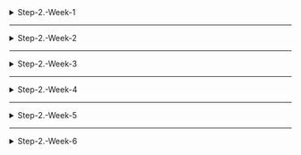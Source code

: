 <details>
<summary>Step-2.-Week-1</summary>
<div>
  
## 카카오 테크 캠퍼스 2단계 - FE - 1주차 클론 과제

</br>

## **과제명**
```
1. 쇼핑몰 웹사이트 탐색을 통한 페이지 구성
2. UI 컴포넌트의 명칭과 사용법 익히기
```
</br>


## ✅**과제 1.**

✅**페이지 구성**

**1. 메인 페이지**

- **핵심기능**
  1) 상품 목록
  2) 검색 기능
  3) 로그인 기능
- **기능 상세 설명**
  1) 상품 상세 정보 : 상품의 상세 정보(사진, 설명, 가격 등을 제공하는) 제공 및 상품 결과 페이지로 이동
  2) 상품 검색 기능 : 사용자가 원하는 상품을 검색할 수 있는 기능. 상품 검색 페이지로 이동
  3) 로그인 기능 : 로그인 페이지로 이동
- **인터페이스 요구사항**
  1) 검색 버튼
  2) 상품 추천 (실시간 인기 상품, 인기 검색어)
  3) 개인화
  4) 상품 카테고리

**2. 로그인 페이지**

- **핵심기능**
  1) 사용자 인증
  2) 계정 관리 (아이디, 비밀번호 찾기 / 회원가입)
- **기능 상세 설명**
  1) 사용자 인증 (로그인) : 사용자의아이디와 비밀번호로 사용자의 신원 확인 및 인증을 하는 기능
  2) 계정 관리 : 페이지에서 회원가입 링크와 아이디 / 비밀번호 찾기 혹은 재설정 링크 제공
- **인터페이스 요구사항**
  1) 아이디(이메일), 비밀번호 입력
  2) 로그인 버튼
  3) 에러 및 안내 메시지 (해결 방법 안내)
  4) 회원 가입 및 비밀번호 재설정 버튼

**3. 회원가입 페이지**

- **핵심기능**
  1) 신규 회원 정보 등록
  2) 약관 동의
- **기능 상세 설명**
  1) 신규 회원 정보 등록 : 가입 양식을 제공하여 새로운 사용자가 회원으로 등록할 수 있는 기능 제공
  2) 약관 동의 : 사용자에게 서비스 이용 약관, 개인정보 처리 방침 등에 대한 정보 및 동의하는 체크박스 제공
- **인터페이스 요구사항**
  1) 약관 및 개인정보 동의
  2) 가입 양식
  3) 아이디, 비밀번호 중복 확인
  4) 비밀번호 보안 요구 사항
  5) 에러 및 안내 메시지 (해결 방법 안내)
  6) 가입 버튼

**4. 상품 검색 페이지**

- **핵심기능**
  1) 상품 목록
  2) 최근 검색 
  3) 인기 키워드
- **기능 상세 설명**
  1) 상품 목록 : 사용자가 입력한 검색어와 관련된 상품들을 나열
  2) 최근 검색 : 최근 검색한 상품들을 나열하여 사용자에게 편의성 제공
  3) 인기 키워드 : 실시간 인기 키워드를 제공해 현 트렌드나 인기 상품에 대한 정보 제공
- **인터페이스 요구사항**
  1) 페이지 상단에 검색창 배치
  2) 상품명, 카테고리, 브랜드 등의 다양한 검색 옵션
  3) 정렬 및 필터링

**5. 개별 상품 페이지**

- **핵심기능**
  1) 상품 세부 정보 제공 (상품 관련 정보, 할인 정보, 리뷰 등)
  2) 옵션 선택 및 구매
  3) 관련 상품 추천
- **기능 상세 설명**
  1) 상품 세부 정보 제공 : 상품에 대한 자세한 정보 표시. 고화질 상품 이미지, 상품 이름, 가격, 할인 정보 등을 제공
  2) 옵션 선택 및 구매 : 사용자에게 상품의 다양한 옵션(개수, 색상 등)을 조절할 수 있는 기능을 제공 (장바구니 기능 포함)
  3) 관련 상품 추천 : 관련 상품이나 유사 상품을 추천
- **인터페이스 요구사항**
  1) 상품 상세 정보
  2) 상품 선택 옵션
  3) 상품 리뷰
  4) 관련, 추천 상품
  5) 장바구니 담기 버튼
  6) 구매하기 버튼

**6. 결제 페이지**

- **핵심기능**
  1) 결제 정보 입력
  2) 결제 수단 선택
- **기능 상세 설명**
  1) 결제 정보 입력 : 사용자가 결제에 필요한 정보를 입력
  2) 결제 수단 선택 : 사용자에게 다양한 결제 수단을 선택할 수 있는 기능 제공 (신용카드, 체크카드, 앱 결제 등)
- **인터페이스 요구사항**
  1) 주문 상품 요약
  2) 결제 정보 입력 (주소, 연락처, 수령인, 결제 수단 등)
  3) 쿠폰, 적립금 적용
  4) 최종 결제 금액 확인 (상품 합산 금액, 할인 금액, 배송비 등 포함)
  5) 결제 버튼

**7. 결제 완료 페이지**

- **핵심기능**
  1) 주문 상세 정보
- **기능 상세 설명**
  1) 주문 상세 정보 : 사용자에게 주문이 성공적으로 완료되었는지 안내, 추가로 주문 번호, 상품 목록, 가격 수량 등 정보 제공
- **인터페이스 요구사항**
  1) 주문 상품 요약
  2) 결제 정보 요약
  3) 주문 상태 안내
  4) 메인 페이지 버튼

**8. 장바구니 페이지**

- **핵심기능**
  1) 상품 추가 및 삭제
  2) 상품 정보, 가격 확인 (할인 정보 제공)
  3) 상품 수량 조절
- **기능 상세 설명**
  1) 상품 추가 및 삭제 : 사용자가 상품을 장바구니에 추가 혹은 삭제할 수 있는 버튼 제공
  2) 상품 정보, 가격 확인 : 장바구니에 담긴 각 상품의 정보와 가격 제공 (총 가격과 쿠폰, 이벤트로 인한 할인 정보 제공)
  3) 상품 수량 조절 : 장바구니 페이지에서 상품의 수량을 조절할 수 있는 버튼 제공
- **인터페이스 요구사항**
  1) 장바구니 목록
  2) 상품 수량 조절 버튼
  3) 할인 적용 가능 여부
  4) 메인 페이지 버튼
  5) 주문하기 버튼
 
✅**디렉터리 구조**

| 폴더명 | 역할 |
| ----- | ----- |
| public | 프로젝트에서 정적인 파일들을 저장하는 파일 |
| apis | api와 관련된 코드를 포함하는 파일 |
| assets | 프로젝트에서 사용할 리소스 파일 |
| components | 프로젝트에서 사용되는 리액트 컴포넌트를 포함하는 파일 |
| context | context 관련 코드 파일 |
| pages | 각 페이지에 대한 코드 파일 |
| styles | css 파일 |
| utils | 유틸리티 코드와 함수들을 포함하는 파일 |

</br>

✅**과제 2.**

```
프론트 개발자가 다른 프론트 개발자와 소통 및 UI 디자이너와 소통하는데 필수적인 UI 컴포넌트의 명칭과 사용법을 익힙니다.
수업시간에 배운 컴포넌트의 명칭과 사용법 이외에 대표적인 UI 라이브러리 홈페이지를 조사해보면 수많은 컴포넌트가 어떤식으로 동작하는지 확인할 수 있습니다.
리액트 프로젝트를 생성하고, 토스트, 브래드크럼, 캐러셀, 라디오버튼, 토글버튼, 체크리스트를 UI 라이브러리가 아닌 자신만의 방식으로 스타일링하고 상태 관리를 적용해 코드를 작성하세요.
작성된 코드는 레퍼지토리에 업로드하여 멘토님에게 전달해주세요.
```

</br>

✅**과제 3.**

```
각 컴포넌트를 시현해 볼 수 있는 페이지를 만드세요. 
하나의 페이지에 모든 컴포넌트를 둬도 좋고, 각 페이지별로 분리해도 괜찮습니다.
```

</br>

## **과제 상세 : 수강생들이 과제를 진행할 때, 유념해야할 것**
```
1. README.md 파일은 동료 개발자에게 프로젝트에 쉽게 랜딩하도록 돕는 중요한 소통 수단입니다. 
해당 프로젝트에 대해 아무런 지식이 없는 동료들에게 설명하는 것처럼 쉽고, 간결하게 작성해주세요.

2. 좋은 개발자는 디자이너, 기획자, 마케터 등 여러 포지션에 있는 분들과 소통을 잘합니다. 
UI 컴포넌트의 명칭과 이를 구현하는 능력은 필수적인 커뮤니케이션 스킬이자 필요사항이니 어떤 상황에서 해당 컴포넌트를 사용하면 좋을지 고민하며 코드를 작성해보세요.
```
</br>

## **코드리뷰 관련: PR시, 아래 내용을 포함하여 코멘트 남겨주세요.**
**1. PR 제목과 내용을 아래와 같이 작성 해주세요.**

>- PR 제목 : 부산대FE_라이언_1주차 과제

</br>

</div>
</details>

---

<details>
<summary>Step-2.-Week-2</summary>
<div>

## 카카오 테크 캠퍼스 2단계 - FE - 2주차 클론 과제
</br>

## **과제명**
```
1. 코드 디자인 패턴과 상태 관리
```
</br>

## **과제 설명**

✅**과제 1. 아토믹 컴포넌트 디자인 패턴 사용** 
```
- 회원가입, 로그인 페이지 개발에 필요한 컴포넌트를 아토믹 디자인 패턴을 사용해 작성하세요.
- 작성한 컴포넌트는 사용의 편의성을 위해 Props에 적절한 주석을 달아주세요.
```

</br>

✅**과제 2. 회원 가입, 로그인 페이지 개발** 

```
- 백엔드 API 문서를 참고하여 회원가입, 로그인 페이지를 개발하세요.
- 각 페이지에는 적합한 값이 입력되도록 하고, 적절하지 않은 값이 들어온 경우 API 요청을 보내기 전에 프론트에서 에러 캐칭을 해주세요.
- 회원가입, 로그인 후에는 메인 페이지로 리다이렉트하세요.
- API 응답 과정에서 로그인이 실패하는 경우, 회원가입이 실패한 경우에 대해서 에러 캐칭도 적용해야 합니다.
```

</br>

✅**과제 3. 상태관리 모듈 적용** 

```
- 로그인 후에 사용자의 정보를 상태관리 모듈을 하나 선정해 저장하고 불러올 수 있도록 코드를 작성하세요.
- 사용자가 로그인 상태일 때는 GNB 영역에 로그인 버튼이 보이면 안됩니다.
- 로그아웃시 상태를 초기화하세요.
- 새로고침 시에도 상태를 잃지 않고 유지해야 합니다.
- 일정한 시간이 지나면 로그인 유지가 끝나도록 설정하세요.(예: 1일)
```

</br>

## **과제 상세 : 수강생들이 과제를 진행할 때, 유념해야할 것**
```
1. 아토믹 컴포넌트를 작성할 때 Atoms, Molecules에 반드시 특정한 컴포넌트가 들어갈 필요는 없습니다. 개발자의 주관이 들어갈 수 있는 부분이니 적절한 뎁스로 나누어보세요.

2. API 요청을 보내고, 응답 받을 때 성공 케이스만 생각해 코드를 작성하는 경우가 많습니다. 숨은 에러 케이스는 없을지 한 번 더 고민해보세요.

3. 상태 관리 모듈은 자신이 써보고 싶은 어떤 모듈이던 상관 없습니다. 모듈을 사용해보면서 모듈에 들어가는 미들웨어나 툴도 사용해보세요.
```
</br>

## **코드리뷰 관련: PR시, 아래 내용을 포함하여 코멘트 남겨주세요.**
**1. PR 제목과 내용을 아래와 같이 작성 해주세요.**

>- PR 제목 : 부산대FE_라이언_2주차 과제

</br>

**2. PR 내용 :**

>- 코드 작성하면서 어려웠던 점
>- 코드 리뷰 시, 멘토님이 중점적으로 리뷰해줬으면 하는 부분


</div>
</details>

---

<details>
<summary>Step-2.-Week-3</summary>
<div>

## 카카오 테크 캠퍼스 2단계 - FE - 3주차 클론 과제
</br>

## **과제명**
```
1. 비동기 통신 활용과 레이아웃
```
</br>

## **과제 설명**

✅**과제 1. 상품 목록 페이지 개발**
```
- 백엔드 API 문서를 참고하여 상품 목록 페이지를 개발하세요.
- 페이지네이션을 이용해 페이지 값을 증가시켜가며 조회될 수 있도록 코드를 작성해주세요. 
- 데이터 로딩 과정에 로더를 구현하세요.
- 데이터 불러오기를 할 때 react-query를 사용해보세요.
```

</br>

✅**과제 2. 스켈레톤과 로더**

```
- 컴포넌트에 props를 전달해 데이터 로딩 중 스켈레톤 또는 로더가 적용될 수 있도록 코드를 작성해보세요.
- 상품 목록 카드에 스켈레톤을 적용하세요.
- 페이지 전체에 대한 로딩이 진행될 때는 글로벌 로더를 적용해보세요.(적절한 모듈을 찾아 적용해도 좋습니다.)
```

</br>

✅**과제 3. 백엔드 상태 코드 반응**

```
- API 응답에 대해 전처리 하는 코드를 작성해보세요.
- 200, 300, 400, 500번 대의 상태 코드별 에러 캐칭이 필요한 경우라면 해당 함수에서 먼저 실행되도록 코드를 작성합니다.
- react-query에서 전처리하는 방식이 있다면 해당 방식을 적용하거나 또는 별도의 함수나 클래스를 만들어 관리를 시도해보면 됩니다.
```

</br>

## **과제 상세 : 수강생들이 과제를 진행할 때, 유념해야할 것**
```
1. 스켈레톤과 로더를 바텀부터 만들기보단 Codepen 등을 참고해 구현하고, Props를 통한 실제 적용에 집중해주세요.
2. 과제 3번을 해결할 때 Facade pattern을 참고해보세요.
3. 과제 1번을 해결할 때 react-query를 사용해보되 전체 프로젝트에 react-query를 적용할 필요는 없습니다. 하나 이상의 API 요청에 적용해보세요.
```
</br>

## **코드리뷰 관련: PR시, 아래 내용을 포함하여 코멘트 남겨주세요.**
**1. PR 제목과 내용을 아래와 같이 작성 해주세요.**

>- PR 제목 : 부산대FE_라이언_3주차 과제

</br>

**2. PR 내용 :**

>- 코드 작성하면서 어려웠던 점
>- 코드 리뷰 시, 멘토님이 중점적으로 리뷰해줬으면 하는 부분


</div>
</details>

---

<details>
<summary>Step-2.-Week-4</summary>
<div>
  
## 카카오 테크 캠퍼스 2단계 - FE - 4주차 클론 과제
</br>

## **과제명**
```
상세 페이지 개발과 라이브러리
```
</br>

## **과제 설명**

✅**과제 1. 상품 상세 페이지 개발**
```
- 백엔드 API 문서를 참고하여 상품 상세 페이지를 개발하세요.
- 한 개의 UI 라이브러리를 선정해 사용해보세요. 
- 적절하지 않은 상품 ID 값이 들어오거나 찾을 수 없는 상품일 때 404 페이지 또는 "상품을 찾을 수 없습니다."라는 메시지가 있는 페이지로 이동될 수 있도록 코드를 작성하세요.
- 데이터 로딩이 완료될 때까지 로더를 적용하세요.
- '장바구니 담기' 버튼과 '구매' 버튼을 나누어 배치하세요.
```

</br>

✅**과제 2. 장바구니 페이지 개발**

```
- 백엔드 API 문서를 참고하여 장바구니 페이지를 개발하세요.
- 담아둔 상품에 대해 조회, 수량 변경, 항목 삭제가 구현되어야 합니다.
- '결제하기' 버튼을 만들고, 클릭시 결제 페이지로 이동될 수 있도록 개발하세요.
- 다른 모든 페이지와 마찬가지로 비동기 데이터 요청이 발생하니 로더 또는 스켈레톤을 통해 장바구니 목록을 불러올 때 로딩 상태를 표시하세요.
```

</br>

## **과제 상세 : 수강생들이 과제를 진행할 때, 유념해야할 것**
```
1. UI 라이브러리를 사용할 때 모든 구성요소에 UI 라이브러리의 규칙을 적용할 필요는 없습니다. UI 라이브러리의 사용법을 익히고, 하나 이상의 컴포넌트에 적용해봅니다.
```
</br>

## **코드리뷰 관련: PR시, 아래 내용을 포함하여 코멘트 남겨주세요.**
**1. PR 제목과 내용을 아래와 같이 작성 해주세요.**

>- PR 제목 : 전남대FE_박상민_4주차 과제

</br>

**2. PR 내용 :**

>- 지금 현재 src/index.js 파일에서 확실한건지는 잘 모르겠습니다만, react-query를 사용하면서 코드를 수정한 이후 provider와 관련된 오류가 발생해 화면에 출력되지 않는 오류가 생겼습니다.
>- (provider와 queryclientprovider는 각각 리덕스, 리액트 쿼리에 사용되는 것 말고는 큰 기능의 차이는 없는것이 아닌지...(잘 모르고하는 소리입니다.. 핳하..))
>- 결과물이 출력되지 않아 장바구니 페이지는 아직 미구현했습니다. 구현되는대로 업로드 하겠습니당
>- 
>- 이번과 같은 경우에는 (이전에도 그랬습니다만..) props를 어디서 받아오고 보내주고, 받아오고 보내주고 .... 이런 과정이 너무 어려웠습니다 ㅠ
>- 위와 같은 경우는 사실 무언가를 구현함에 있어서 가장 기초가 되는 일인데 이게 스스로 판단이 안되서 이런 부분에 대한 피드백(?)을 받고 싶습니다!


</div>
</details>

---

<details>
<summary>Step-2.-Week-5</summary>
<div>

## 카카오 테크 캠퍼스 2단계 - FE - 5주차 클론 과제
</br>

## **과제명**
```
주문 결제 개발 
```
</br>

## **과제 설명**

✅**과제 1. 주문 결제 페이지 개발**
```
- 백엔드 API 문서를 참고하여 주문 결제 페이지를 개발하세요.
- 결제 페이지에서는 결제 전 결제 상세 정보에 대한 데이터를 조회하고, 결제를 확정하는 기능 2가지에 중점을 둡니다.
```

</br>

✅**과제 2. 테스트 결제**

```
- 한 개의 PG 서비스 또는 PG 서비스를 돕는 서드파티 앱을 사용해 개발합니다.
- 테스트 환경에서 결제를 성공해야 합니다.
- 결제가 실패하는 경우(잔고 부족, 결제 정보 불일치 등)에 대해 에러 캐칭을 적용하세요.
- 다양한 에러 상황에 대해 주석으로 에러 상황과 대응 방식을 설명해주세요.
```

</br>

## **과제 상세 : 수강생들이 과제를 진행할 때, 유념해야할 것**
```
1. 결제를 구현할 때 새로운 모듈을 학습하는데 있어서 생각보다 시간 소요가 클 것입니다. 또한 몇몇의 PG사에서 제공하는 SDK의 경우 리액트와 호환성이 나쁜 경우도 있습니다. 
2. 테스트 결제시에 실제 비용이 나가는 것처럼 보이는 경우도 있습니다. PG사마다 정책이 다르지만 대부분 테스트 금액은 1일 이내로 환급받는 구조입니다.
3. 결제시에는 생각보다 많은 데이터를 하나의 페이로드에 담아 전달해야 합니다. 이 과정에서 데이터가 적절하지 않은 값이 들어갈 가능성이 높고, 코드가 복잡해질 수 있습니다. 기능 단위를 나누어 함수형 프로그래밍을 시도해보는게 도움이 될 수 있습니다.
```
</br>

## **코드리뷰 관련: PR시, 아래 내용을 포함하여 코멘트 남겨주세요.**
**1. PR 제목과 내용을 아래와 같이 작성 해주세요.**

>- PR 제목 : 전남대FE_박상민_5주차 과제

</br>

**2. PR 내용 :**

>- 회원가입시 404 에러
>- 새로고침시에도 로그인 상태 유지
>- 상품을 찾을 수 없는 경우에 대한 에러 캐칭
>- 지금 일단 위에 내용들 그리고 이번에하는 테스트 결제까지해서 아직 미해결 및 미구현 상태입니당..
>- 가능하다면 위에 내용에 중점적으로 리뷰를 남겨주시면 감사하겠습니다!
>- 로더 부분은... 최대한 해보겠습니다...!

</div>
</details>


---


<details>
<summary>Step-2.-Week-6</summary>
<div>

## 카카오 테크 캠퍼스 2단계 - FE - 6주차 클론 과제
</br>

## **과제명**
```
프로젝트 마무리
```
</br>

## **과제 설명**

✅**과제 1. 배포**
```
- Netlify를 통해 배포를 진행합니다.
- 계정을 생성하고 자신의 레포지토리를 연결해 배포합니다.
- 배포 레벨에서 사용될 환경 변수는 인스턴스에 적용되도록 직접 설정해줍니다.
- 배포에 사용될 브랜치는 개발 브랜치와 꼭 분리합니다.
```

</br>

✅**과제 2. 프로젝트 마무리**

```
- 모든 핵심 기능이 정상 작동되도록 숨은 버그와 기능을 점검합니다.
- 특정한 파일이 너무 크다면, 코드 내의 함수를 다른 파일로 옮겨 import / export 하는 등 코드 리펙터링을 진행합니다.
- 개발 환경과 배포 환경 모두 버그가 없는지 체크합니다.
```

</br>

✅**과제 3.  README.md 정리**

```
- 배포한 환경에 대해 구체적인 설명을 남겨주세요.
- 포함될 내용은 배포 순서, 배포에 영향 받는 브랜치, 배포시 주의 사항, 배포 환경 등 다른 개발자가 해당 프로젝트를 인수인계 받았을 때 문제가 없도록 꼼꼼히 작성합니다.
```

</br>

## **과제 상세 : 수강생들이 과제를 진행할 때, 유념해야할 것**
```
1. 많은 서비스가 개발 레벨에서는 잘 작동하다가도 배포 단계에서 에러를 만나는 경우가 많습니다. 배포 후에 기능을 하나하나 점검해보고, 여러 환경에서 시도해보세요.

2. 배포된 환경을 하나의 브라우저에서만 테스트하지 말고, 최대한 다양한 디바이스와 브라우저에서 테스트해보세요. 삼성 브라우저, 아이폰 사파리, 데스크탑이라면 크롬, 사파리, 파이어폭스 등으로 테스트해보세요.

3. 코드를 시간이 지나서 보면 어떤 목적으로, 왜 만들었는지 알아보기 힘든 경우가 많습니다. 기본적인 내용이라 생각한 부분도 주석을 달아주세요.
```
</br>

## **코드리뷰 관련: PR시, 아래 내용을 포함하여 코멘트 남겨주세요.**
**1. PR 제목과 내용을 아래와 같이 작성 해주세요.**

>- PR 제목 : 전남대FE_박상민_6주차 과제

</br>

**2. PR 내용 :**

>- 코드 작성하면서 어려웠던 점
>- 코드 리뷰 시, 멘토님이 중점적으로 리뷰해줬으면 하는 부분


</div>
</details>
